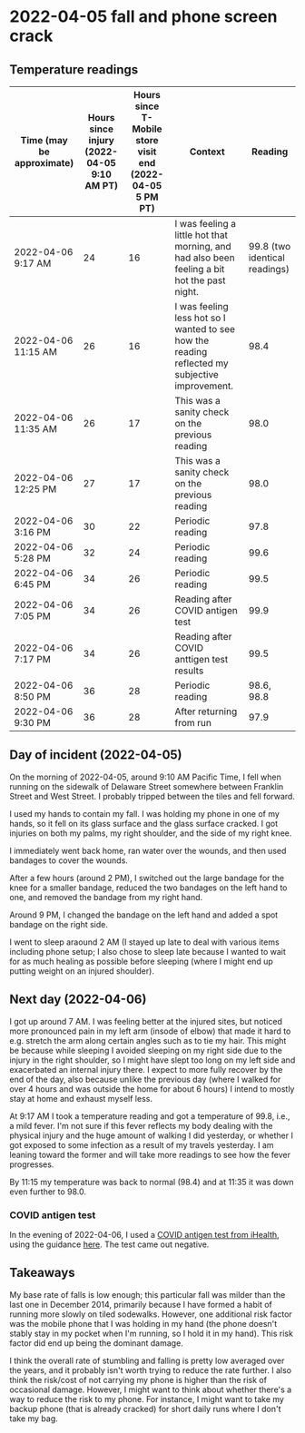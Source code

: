 # 2022-04-05 fall and phone screen crack

## Temperature readings

Time (may be approximate) | Hours since injury (2022-04-05 9:10 AM PT) | Hours since T-Mobile store visit end (2022-04-05 5 PM PT) | Context | Reading
-- | -- | -- | -- | --
2022-04-06 9:17 AM | 24 | 16 | I was feeling a little hot that morning, and had also been feeling a bit hot the past night. | 99.8 (two identical readings)
2022-04-06 11:15 AM | 26 | 16 | I was feeling less hot so I wanted to see how the reading reflected my subjective improvement. | 98.4
2022-04-06 11:35 AM | 26 | 17 | This was a sanity check on the previous reading | 98.0
2022-04-06 12:25 PM | 27 | 17 | This was a sanity check on the previous reading | 98.0
2022-04-06 3:16 PM | 30 | 22 | Periodic reading | 97.8
2022-04-06 5:28 PM | 32 | 24 | Periodic reading | 99.6
2022-04-06 6:45 PM | 34 | 26 | Periodic reading | 99.5
2022-04-06 7:05 PM | 34 | 26 | Reading after COVID antigen test | 99.9
2022-04-06 7:17 PM | 34 | 26 | Reading after COVID anttigen test results | 99.5
2022-04-06 8:50 PM | 36 | 28 | Periodic reading | 98.6, 98.8
2022-04-06 9:30 PM | 36 | 28 | After returning from run | 97.9

## Day of incident (2022-04-05)

On the morning of 2022-04-05, around 9:10 AM Pacific Time, I fell when
running on the sidewalk of Delaware Street somewhere between Franklin
Street and West Street. I probably tripped between the tiles and fell
forward.

I used my hands to contain my fall. I was holding my phone in one of
my hands, so it fell on its glass surface and the glass surface
cracked. I got injuries on both my palms, my right shoulder, and the
side of my right knee.

I immediately went back home, ran water over the wounds, and then used
bandages to cover the wounds.

After a few hours (around 2 PM), I switched out the large bandage for
the knee for a smaller bandage, reduced the two bandages on the left
hand to one, and removed the bandage from my right hand.

Around 9 PM, I changed the bandage on the left hand and added a spot
bandage on the right side.

I went to sleep araound 2 AM (I stayed up late to deal with various
items including phone setup; I also chose to sleep late because I
wanted to wait for as much healing as possible before sleeping (where
I might end up putting weight on an injured shoulder).

## Next day (2022-04-06)

I got up around 7 AM. I was feeling better at the injured sites, but
noticed more pronounced pain in my left arm (insode of elbow) that
made it hard to e.g. stretch the arm along certain angles such as to
tie my hair. This might be because while sleeping I avoided sleeping
on my right side due to the injury in the right shoulder, so I might
have slept too long on my left side and exacerbated an internal injury
there. I expect to more fully recover by the end of the day, also
because unlike the previous day (where I walked for over 4 hours and
was outside the home for about 6 hours) I intend to mostly stay at
home and exhaust myself less.

At 9:17 AM I took a temperature reading and got a temperature of 99.8,
i.e., a mild fever. I'm not sure if this fever reflects my body
dealing with the physical injury and the huge amount of walking I did
yesterday, or whether I got exposed to some infection as a result of
my travels yesterday. I am leaning toward the former and will take
more readings to see how the fever progresses.

By 11:15 my temperature was back to normal (98.4) and at 11:35 it was
down even further to 98.0.

### COVID antigen test

In the evening of 2022-04-06, I used a [COVID antigen test from
iHealth](https://www.amazon.com/dp/B09KZ6TBNY/), using the guidance
[here](https://www.youtube.com/watch?v=qBt_H4Gc-rU). The test came out
negative.

## Takeaways

My base rate of falls is low enough; this particular fall was milder
than the last one in December 2014, primarily because I have formed a
habit of running more slowly on tiled sodewalks. However, one
additional risk factor was the mobile phone that I was holding in my
hand (the phone doesn't stably stay in my pocket when I'm running, so
I hold it in my hand). This risk factor did end up being the dominant
damage.

I think the overall rate of stumbling and falling is pretty low
averaged over the years, and it probably isn't worth trying to reduce
the rate further. I also think the risk/cost of not carrying my phone
is higher than the risk of occasional damage. However, I might want to
think about whether there's a way to reduce the risk to my phone. For
instance, I might want to take my backup phone (that is already
cracked) for short daily runs where I don't take my bag.
